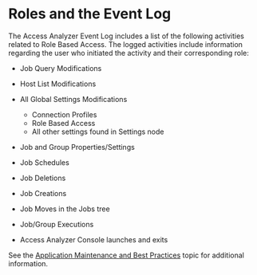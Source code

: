 # Roles and the Event Log

The Access Analyzer Event Log includes a list of the following activities related to Role Based
Access. The logged activities include information regarding the user who initiated the activity and
their corresponding role:

- Job Query Modifications
- Host List Modifications
- All Global Settings Modifications

  - Connection Profiles
  - Role Based Access
  - All other settings found in Settings node

- Job and Group Properties/Settings
- Job Schedules
- Job Deletions
- Job Creations
- Job Moves in the Jobs tree
- Job/Group Executions
- Access Analyzer Console launches and exits

See the [Application Maintenance and Best Practices](/docs/accessanalyzer/12.0/administration/maintenance/overview.md) topic for
additional information.
